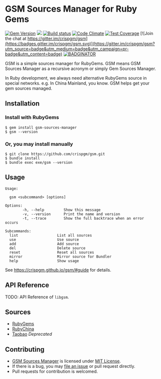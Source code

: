# GSM Sources Manager for Ruby Gems

[![Gem Version](https://badge.fury.io/rb/gsm-sources-manager.svg)](https://badge.fury.io/rb/gsm-sources-manager)
[![](https://api.travis-ci.org/crispgm/gsm.svg)](https://travis-ci.org/crispgm/gsm)
[![Build status](https://ci.appveyor.com/api/projects/status/3mgxei9imr94w67k?svg=true)](https://ci.appveyor.com/project/crispgm/gsm)
[![Code Climate](https://codeclimate.com/github/crispgm/gsm/badges/gpa.svg)](https://codeclimate.com/github/crispgm/gsm)
[![Test Coverage](https://codeclimate.com/github/crispgm/gsm/badges/coverage.svg)](https://codeclimate.com/github/crispgm/gsm/coverage)
[![Join the chat at https://gitter.im/crispgm/gsm](https://badges.gitter.im/crispgm/gsm.svg)](https://gitter.im/crispgm/gsm?utm_source=badge&utm_medium=badge&utm_campaign=pr-badge&utm_content=badge)
[![BADGINATOR](https://badginator.herokuapp.com/crispgm/gsm.svg)](https://github.com/defunctzombie/badginator)

GSM is a simple sources manager for RubyGems. GSM means GSM Sources Manager as a recursive acronym or simply Gem Sources Manager.

In Ruby development, we always need alternative RubyGems source in special networks. e.g. In China Mainland, you know. GSM helps get your gem sources managed.

## Installation

### Install with RubyGems

```
$ gem install gsm-sources-manager
$ gsm --version
```

### Or, you may install manually

```
$ git clone https://github.com/crispgm/gsm.git
$ bundle install
$ bundle exec exe/gsm --version
```

## Usage

```
Usage:

  gsm <subcommand> [options]

Options:
        -h, --help         Show this message
        -v, --version      Print the name and version
        -t, --trace        Show the full backtrace when an error occurs

Subcommands:
  list                  List all sources
  use                   Use source
  add                   Add source
  del                   Delete source
  reset                 Reset all sources
  mirror                Mirror source for Bundler
  help                  Show usage
```

See <https://crispgm.github.io/gsm/#guide> for details.

## API Reference

TODO: API Reference of `libgsm`.

## Sources

* [RubyGems](https://rubygems.org/)
* [RubyChina](https://gems.ruby-china.org/)
* [Taobao](https://ruby.taobao.org/) _Deprecated_

## Contributing

* [GSM Sources Manager](https://github.com/crispgm/gsm) is licensed under [MIT License](/LICENSE).
* If there is a bug, you may [file an issue](https://github.com/crispgm/gsm/issues/new) or pull request directly.
* Pull requests for contribution is welcomed.
